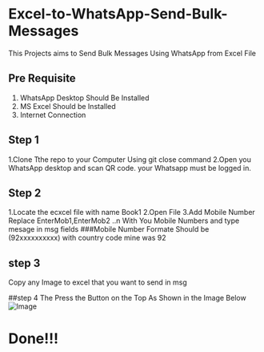 # Excel-to-WhatsApp-Send-Bulk-Messages
This Projects aims to Send Bulk Messages Using WhatsApp from Excel File

## Pre Requisite
1. WhatsApp Desktop Should Be Installed
2. MS Excel Should be Installed
3. Internet Connection

## Step 1
1.Clone Tthe repo to your Computer Using git close command
2.Open you WhatsApp desktop and scan QR code. your Whatsapp must be logged in.

## Step 2
1.Locate the ecxcel file with name Book1
2.Open File
3.Add Mobile Number Replace EnterMob1,EnterMob2 ..n With You Mobile Numbers and type mesage in msg fields
###Mobile Number Formate Should be (92xxxxxxxxxx) with country code mine was 92

## step 3
Copy any Image to excel that you want to send in msg

##step 4
The Press the Button on the Top As Shown in the Image Below
![Image](https://user-images.githubusercontent.com/57259157/133253199-13a90579-ff1f-4412-85b5-388caf3cc74c.PNG)


# Done!!!


